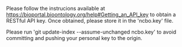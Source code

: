 Please follow the instrucions available at
https://bioportal.bioontology.org/help#Getting_an_API_key
to obtain a RESTful API key. Once obtained, please store
it in the 'ncbo.key' file.

Please run 'git update-index --assume-unchanged ncbo.key'
to avoid committing and pushing your personal key to the
origin.
